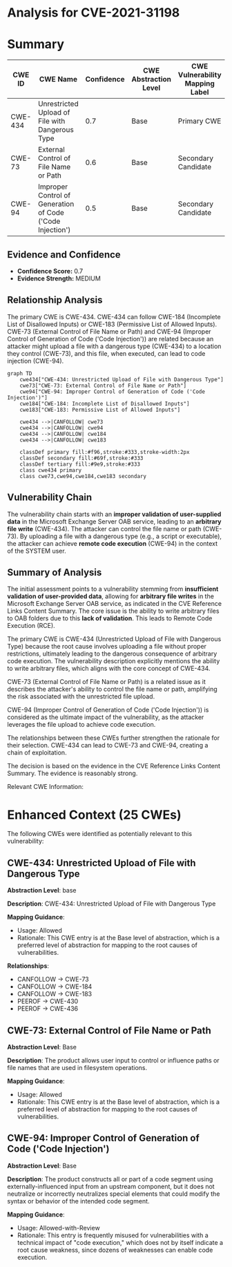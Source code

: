 # Analysis for CVE-2021-31198

# Summary
| CWE ID | CWE Name | Confidence | CWE Abstraction Level | CWE Vulnerability Mapping Label | CWE-Vulnerability Mapping Notes |
|---|---|---|---|---|---|
| CWE-434 | Unrestricted Upload of File with Dangerous Type | 0.7 | Base | Primary CWE | Allowed |
| CWE-73 | External Control of File Name or Path | 0.6 | Base | Secondary Candidate | Allowed |
| CWE-94 | Improper Control of Generation of Code ('Code Injection') | 0.5 | Base | Secondary Candidate | Allowed-with-Review |

## Evidence and Confidence

*   **Confidence Score:** 0.7
*   **Evidence Strength:** MEDIUM

## Relationship Analysis
The primary CWE is CWE-434. CWE-434 can follow CWE-184 (Incomplete List of Disallowed Inputs) or CWE-183 (Permissive List of Allowed Inputs). CWE-73 (External Control of File Name or Path) and CWE-94 (Improper Control of Generation of Code ('Code Injection')) are related because an attacker might upload a file with a dangerous type (CWE-434) to a location they control (CWE-73), and this file, when executed, can lead to code injection (CWE-94).

```mermaid
graph TD
    cwe434["CWE-434: Unrestricted Upload of File with Dangerous Type"]
    cwe73["CWE-73: External Control of File Name or Path"]
    cwe94["CWE-94: Improper Control of Generation of Code ('Code Injection')"]
    cwe184["CWE-184: Incomplete List of Disallowed Inputs"]
    cwe183["CWE-183: Permissive List of Allowed Inputs"]

    cwe434 -->|CANFOLLOW| cwe73
    cwe434 -->|CANFOLLOW| cwe94
    cwe434 -->|CANFOLLOW| cwe184
    cwe434 -->|CANFOLLOW| cwe183

    classDef primary fill:#f96,stroke:#333,stroke-width:2px
    classDef secondary fill:#69f,stroke:#333
    classDef tertiary fill:#9e9,stroke:#333
    class cwe434 primary
    class cwe73,cwe94,cwe184,cwe183 secondary
```

## Vulnerability Chain
The vulnerability chain starts with an **improper validation of user-supplied data** in the Microsoft Exchange Server OAB service, leading to an **arbitrary file write** (CWE-434). The attacker can control the file name or path (CWE-73). By uploading a file with a dangerous type (e.g., a script or executable), the attacker can achieve **remote code execution** (CWE-94) in the context of the SYSTEM user.

## Summary of Analysis
The initial assessment points to a vulnerability stemming from **insufficient validation of user-provided data**, allowing for **arbitrary file writes** in the Microsoft Exchange Server OAB service, as indicated in the CVE Reference Links Content Summary. The core issue is the ability to write arbitrary files to OAB folders due to this **lack of validation**. This leads to Remote Code Execution (RCE).

The primary CWE is CWE-434 (Unrestricted Upload of File with Dangerous Type) because the root cause involves uploading a file without proper restrictions, ultimately leading to the dangerous consequence of arbitrary code execution. The vulnerability description explicitly mentions the ability to write arbitrary files, which aligns with the core concept of CWE-434.

CWE-73 (External Control of File Name or Path) is a related issue as it describes the attacker's ability to control the file name or path, amplifying the risk associated with the unrestricted file upload.

CWE-94 (Improper Control of Generation of Code ('Code Injection')) is considered as the ultimate impact of the vulnerability, as the attacker leverages the file upload to achieve code execution.

The relationships between these CWEs further strengthen the rationale for their selection. CWE-434 can lead to CWE-73 and CWE-94, creating a chain of exploitation.

The decision is based on the evidence in the CVE Reference Links Content Summary. The evidence is reasonably strong.

Relevant CWE Information:

# Enhanced Context (25 CWEs)
The following CWEs were identified as potentially relevant to this vulnerability:

## CWE-434: Unrestricted Upload of File with Dangerous Type
**Abstraction Level**: base

**Description**:
CWE-434: Unrestricted Upload of File with Dangerous Type

**Mapping Guidance**:
- Usage: Allowed
- Rationale: This CWE entry is at the Base level of abstraction, which is a preferred level of abstraction for mapping to the root causes of vulnerabilities.

**Relationships**:
- CANFOLLOW -> CWE-73
- CANFOLLOW -> CWE-184
- CANFOLLOW -> CWE-183
- PEEROF -> CWE-430
- PEEROF -> CWE-436

## CWE-73: External Control of File Name or Path
**Abstraction Level**: Base

**Description**:
The product allows user input to control or influence paths or file names that are used in filesystem operations.

**Mapping Guidance**:
- Usage: Allowed
- Rationale: This CWE entry is at the Base level of abstraction, which is a preferred level of abstraction for mapping to the root causes of vulnerabilities.

## CWE-94: Improper Control of Generation of Code ('Code Injection')
**Abstraction Level**: Base

**Description**:
The product constructs all or part of a code segment using externally-influenced input from an upstream component, but it does not neutralize or incorrectly neutralizes special elements that could modify the syntax or behavior of the intended code segment.

**Mapping Guidance**:
- Usage: Allowed-with-Review
- Rationale: This entry is frequently misused for vulnerabilities with a technical impact of "code execution," which does not by itself indicate a root cause weakness, since dozens of weaknesses can enable code execution.